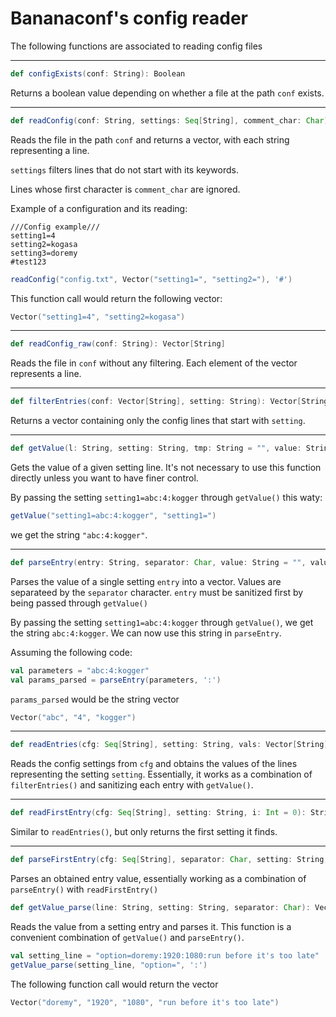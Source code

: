 # Bananaconf's config reader

The following functions are associated to reading config files

---

```scala
def configExists(conf: String): Boolean
```
Returns a boolean value depending on whether a file at the path ```conf``` exists.

---

```scala
def readConfig(conf: String, settings: Seq[String], comment_char: Char): Vector[String]
```
Reads the file in the path ```conf``` and returns a vector, with each string representing a line.

```settings``` filters lines that do not start with its keywords.

Lines whose first character is ```comment_char``` are ignored.

Example of a configuration and its reading:

```
///Config example///
setting1=4
setting2=kogasa
setting3=doremy
#test123
```

```scala
readConfig("config.txt", Vector("setting1=", "setting2="), '#')
```
This function call would return the following vector:
```scala
Vector("setting1=4", "setting2=kogasa")
```
---

```scala
def readConfig_raw(conf: String): Vector[String]
```
Reads the file in ```conf``` without any filtering. Each element of the vector represents a line.

---
```scala
def filterEntries(conf: Vector[String], setting: String): Vector[String]
```
Returns a vector containing only the config lines that start with ```setting```.

---
```scala
def getValue(l: String, setting: String, tmp: String = "", value: String = "", i: Int = 0): String
```
Gets the value of a given setting line. It's not necessary to use this function directly unless you want to have finer control.

By passing the setting
```setting1=abc:4:kogger```
through ```getValue()``` this waty:

```scala
getValue("setting1=abc:4:kogger", "setting1=")
```

we get the string ```"abc:4:kogger"```.

---
```scala
def parseEntry(entry: String, separator: Char, value: String = "", values: Vector[String] = Vector(), i: Int = 0): Vector[String]
```
Parses the value of a single setting ```entry``` into a vector. Values are separateed by the ```separator``` character.
```entry``` must be sanitized first by being passed through ```getValue()```

By passing the setting
```setting1=abc:4:kogger```
through ```getValue()```, we get the string ```abc:4:kogger```. We can now use this string in ```parseEntry```.

Assuming the following code:

```scala
val parameters = "abc:4:kogger"
val params_parsed = parseEntry(parameters, ':')
```

```params_parsed``` would be the string vector

```scala
Vector("abc", "4", "kogger")
```

---

```scala
def readEntries(cfg: Seq[String], setting: String, vals: Vector[String] = Vector(), i: Int = 0): Vector[String]
```
Reads the config settings from ```cfg``` and obtains the values of the lines representing the setting ```setting```. Essentially, it works as a combination of ```filterEntries()``` and sanitizing each entry with ```getValue()```.

---

```scala
def readFirstEntry(cfg: Seq[String], setting: String, i: Int = 0): String
```
Similar to ```readEntries()```, but only returns the first setting it finds.

---

```scala
def parseFirstEntry(cfg: Seq[String], separator: Char, setting: String, i: Int = 0): Vector[String]
```
Parses an obtained entry value, essentially working as a combination of ```parseEntry()``` with ```readFirstEntry()```

```scala
def getValue_parse(line: String, setting: String, separator: Char): Vector[String]
```
Reads the value from a setting entry and parses it. This function is a convenient combination of ```getValue()``` and ```parseEntry()```.

```scala
val setting_line = "option=doremy:1920:1080:run before it's too late"
getValue_parse(setting_line, "option=", ':')
```
The following function call would return the vector
```scala
Vector("doremy", "1920", "1080", "run before it's too late")
```

